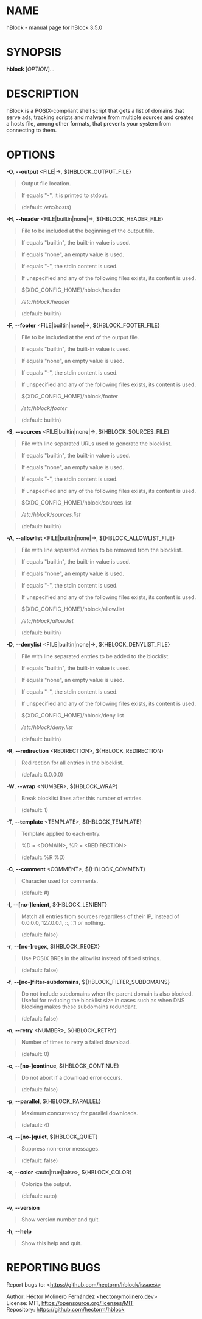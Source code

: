 # NAME

hBlock - manual page for hBlock 3.5.0

# SYNOPSIS

**hblock** \[*OPTION*\]...

# DESCRIPTION

hBlock is a POSIX-compliant shell script that gets a list of domains
that serve ads, tracking scripts and malware from multiple sources and
creates a hosts file, among other formats, that prevents your system
from connecting to them.

# OPTIONS

**-O**, **--output** \<FILE\|-\>, \${HBLOCK_OUTPUT_FILE}

> Output file location.

> If equals "-", it is printed to stdout.

> (default: */etc/hosts*)

**-H**, **--header** \<FILE\|builtin\|none\|-\>, \${HBLOCK_HEADER_FILE}

> File to be included at the beginning of the output file.

> If equals "builtin", the built-in value is used.

> If equals "none", an empty value is used.

> If equals "-", the stdin content is used.

> If unspecified and any of the following files exists, its content is
> used.

> \${XDG_CONFIG_HOME}/hblock/header

> */etc/hblock/header*

> (default: builtin)

**-F**, **--footer** \<FILE\|builtin\|none\|-\>, \${HBLOCK_FOOTER_FILE}

> File to be included at the end of the output file.

> If equals "builtin", the built-in value is used.

> If equals "none", an empty value is used.

> If equals "-", the stdin content is used.

> If unspecified and any of the following files exists, its content is
> used.

> \${XDG_CONFIG_HOME}/hblock/footer

> */etc/hblock/footer*

> (default: builtin)

**-S**, **--sources** \<FILE\|builtin\|none\|-\>,
\${HBLOCK_SOURCES_FILE}

> File with line separated URLs used to generate the blocklist.

> If equals "builtin", the built-in value is used.

> If equals "none", an empty value is used.

> If equals "-", the stdin content is used.

> If unspecified and any of the following files exists, its content is
> used.

> \${XDG_CONFIG_HOME}/hblock/sources.list

> */etc/hblock/sources.list*

> (default: builtin)

**-A**, **--allowlist** \<FILE\|builtin\|none\|-\>,
\${HBLOCK_ALLOWLIST_FILE}

> File with line separated entries to be removed from the blocklist.

> If equals "builtin", the built-in value is used.

> If equals "none", an empty value is used.

> If equals "-", the stdin content is used.

> If unspecified and any of the following files exists, its content is
> used.

> \${XDG_CONFIG_HOME}/hblock/allow.list

> */etc/hblock/allow.list*

> (default: builtin)

**-D**, **--denylist** \<FILE\|builtin\|none\|-\>,
\${HBLOCK_DENYLIST_FILE}

> File with line separated entries to be added to the blocklist.

> If equals "builtin", the built-in value is used.

> If equals "none", an empty value is used.

> If equals "-", the stdin content is used.

> If unspecified and any of the following files exists, its content is
> used.

> \${XDG_CONFIG_HOME}/hblock/deny.list

> */etc/hblock/deny.list*

> (default: builtin)

**-R**, **--redirection** \<REDIRECTION\>, \${HBLOCK_REDIRECTION}

> Redirection for all entries in the blocklist.

> (default: 0.0.0.0)

**-W**, **--wrap** \<NUMBER\>, \${HBLOCK_WRAP}

> Break blocklist lines after this number of entries.

> (default: 1)

**-T**, **--template** \<TEMPLATE\>, \${HBLOCK_TEMPLATE}

> Template applied to each entry.

> %D = \<DOMAIN\>, %R = \<REDIRECTION\>

> (default: %R %D)

**-C**, **--comment** \<COMMENT\>, \${HBLOCK_COMMENT}

> Character used for comments.

> (default: \#)

**-l**, **--\[no-\]lenient**, \${HBLOCK_LENIENT}

> Match all entries from sources regardless of their IP, instead of
> 0.0.0.0, 127.0.0.1, ::, ::1 or nothing.

> (default: false)

**-r**, **--\[no-\]regex**, \${HBLOCK_REGEX}

> Use POSIX BREs in the allowlist instead of fixed strings.

> (default: false)

**-f**, **--\[no-\]filter-subdomains**, \${HBLOCK_FILTER_SUBDOMAINS}

> Do not include subdomains when the parent domain is also blocked.
> Useful for reducing the blocklist size in cases such as when DNS
> blocking makes these subdomains redundant.

> (default: false)

**-n**, **--retry** \<NUMBER\>, \${HBLOCK_RETRY}

> Number of times to retry a failed download.

> (default: 0)

**-c**, **--\[no-\]continue**, \${HBLOCK_CONTINUE}

> Do not abort if a download error occurs.

> (default: false)

**-p**, **--parallel**, \${HBLOCK_PARALLEL}

> Maximum concurrency for parallel downloads.

> (default: 4)

**-q**, **--\[no-\]quiet**, \${HBLOCK_QUIET}

> Suppress non-error messages.

> (default: false)

**-x**, **--color** \<auto\|true\|false\>, \${HBLOCK_COLOR}

> Colorize the output.

> (default: auto)

**-v**, **--version**

> Show version number and quit.

**-h**, **--help**

> Show this help and quit.

# REPORTING BUGS

Report bugs to: \<https://github.com/hectorm/hblock/issues\>

  
Author: Héctor Molinero Fernández \<hector@molinero.dev\>  
License: MIT, https://opensource.org/licenses/MIT  
Repository: https://github.com/hectorm/hblock
